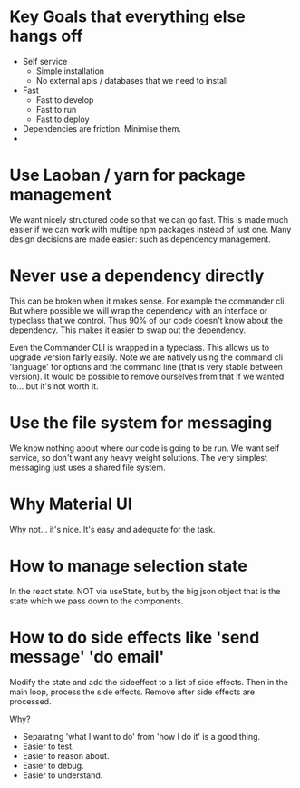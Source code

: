 # Key Goals that everything else hangs off

* Self service
  * Simple installation
  * No external apis / databases that we need to install
* Fast
  * Fast to develop
  * Fast to run
  * Fast to deploy
* Dependencies are friction. Minimise them.
* 
# Use Laoban / yarn for package management

We want nicely structured code so that we can go fast. This
is made much easier if we can work with multipe npm packages 
instead of just one. Many design decisions are made easier: such as dependency management.

# Never use a dependency directly

This can be broken when it makes sense. For example the commander cli. But where possible we 
will wrap the dependency with an interface or typeclass that we control. Thus 90% of 
our code doesn't know about the dependency. This makes it easier to swap out the dependency.

Even the Commander CLI is wrapped in a typeclass. This allows us to upgrade version fairly easily. Note
we are natively using the command cli 'language' for options and the command line (that is very  stable between version).
It would be possible to remove ourselves from that if we wanted to... but it's not worth it.

# Use the file system for messaging

We know nothing about where our code is going to be run. We want self service, so don't want any heavy weight solutions.
The very simplest messaging just uses a shared file system. 

# Why Material UI

Why not... it's nice. It's easy and adequate for the task.

# How to manage selection state

In the react state. NOT via useState, but by the big json object that is the state which we pass down to the components.


# How to do side effects like 'send message' 'do email'

Modify the state and add the sideeffect to a list of side effects. Then in the main loop, process the side effects. Remove after side effects are processed.

Why?

* Separating 'what I want to do' from 'how I do it' is a good thing.
* Easier to test. 
* Easier to reason about. 
* Easier to debug. 
* Easier to understand.




